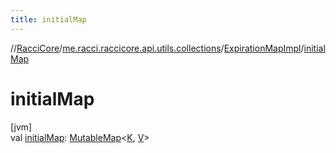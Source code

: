 ```yaml
---
title: initialMap
---
```

//[RacciCore](../../../index.html)/[me.racci.raccicore.api.utils.collections](../index.html)/[ExpirationMapImpl](index.html)/[initialMap](initial-map.html)



# initialMap



[jvm]\
val [initialMap](initial-map.html): [MutableMap](https://kotlinlang.org/api/latest/jvm/stdlib/kotlin.collections/-mutable-map/index.html)&lt;[K](index.html), [V](index.html)&gt;




